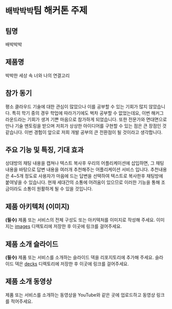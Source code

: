# `배박박박`팀 해커톤 주제

## 팀명

배박박박

## 제품명

박박한 세상 속 너와 나의 연결고리

## 참가 동기

평소 클라우드 기술에 대한 관심이 많았으나 이를 공부할 수 있는 기회가 많지 않았습니다. 특히 학기 중의 경우 학업에 따라가기에도 벅차 공부할 수 없었는데요, 이번 해커그라운드라는 기회가 생겨 기쁜 마음으로 참가하게 되었습니다. 또한 전문가와 면대면으로 만나 기술 멘토링을 받으며 저희가 상상한 아이디어를 구현할 수 있는 점은 큰 장점인 것 같습니다. 이번 경험이 앞으로 저희 개발 공부의 큰 전환점이 될 것이라고 생각합니다.

## 주요 기능 및 특징, 기대 효과

상대방의 채팅 내용을 캡쳐나 텍스트 복사후 우리의 어플리케이션에 삽입하면, 그 채팅 내용을 바탕으로 답변 내용을 여러개 추천해주는 어플리케이션 서비스 입니다. 추천내용은 4~5개 정도로 사용자가 마음에 드는 답변을 선택하여 텍스트로 복사한후 채팅방에 붙여넣을 수 있습니다. 현재 세대간의 소통에 어려움이 있으므로 이러한 기능을 통해 조금이라도 소통이 원활하게 될 수 있을 것입니다.

## 제품 아키텍처 (이미지)

**(필수)** 제품 또는 서비스의 전체 구성도 또는 아키텍처를 이미지로 작성해 주세요. 이미지는 [images](./images) 디렉토리에 저장한 후 이곳에 링크를 걸어주세요.

## 제품 소개 슬라이드

**(필수)** 제품 또는 서비스를 소개하는 슬라이드 덱을 리포지토리에 추가해 주세요. 슬라이드 덱은 [decks](./decks) 디렉토리에 저장한 후 이곳에 링크를 걸어주세요.

## 제품 소개 동영상

제품 또는 서비스를 소개하는 동영상을 YouTube와 같은 곳에 업로드하고 동영상 링크를 적어주세요.

